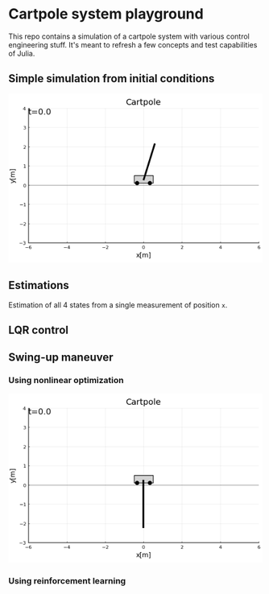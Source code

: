 # Cartpole system playground

This repo contains a simulation of a cartpole system with various control engineering stuff. It's meant to refresh a few concepts and test capabilities of Julia.

## Simple simulation from initial conditions

![Simple simulation with no force](output/cart_pole_sim.gif)

## Estimations

Estimation of all 4 states from a single measurement of position `x`.

## LQR control

## Swing-up maneuver

### Using nonlinear optimization

![Swing up maneuver using optimization](output/swingup_optim.gif)

### Using reinforcement learning
